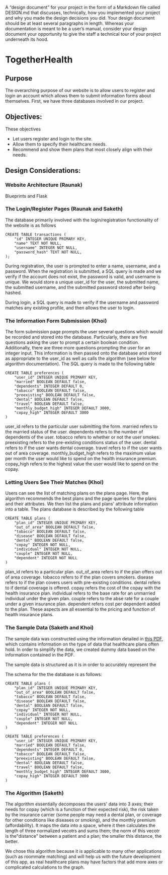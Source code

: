 A “design document” for your project in the form of a Markdown file called DESIGN.md that discusses, technically, how you implemented your project and why you made the design decisions you did. Your design document should be at least several paragraphs in length. Whereas your documentation is meant to be a user’s manual, consider your design document your opportunity to give the staff a technical tour of your project underneath its hood.

# TogetherHealth

## Purpose

The overarching purpose of our website is to allow users to register and login an account which allows them to submit information forms about themselves. First, we have three databases involved in our project.

## Objectives:

These objectives

- Let users register and login to the site.
- Allow them to specify their healthcare needs.
- Recommend and show them plans  that most closely align with their needs.

## Design Considerations:

### Website Architecture (Raunak)

Blueprints and Flask

### The Login/Register Pages (Raunak and Saketh)
The database primarily involved with the login/registration functionality of the website is as follows
```
CREATE TABLE transactions (
    "id" INTEGER UNIQUE PRIMARY KEY,
    "name" TEXT NOT NULL,
    "username" INTEGER NOT NULL,
    "password_hash" TEXT NOT NULL,
);
```
During registration, the user is prompted to enter a name, username, and a password. When the registration is submitted, a SQL query is made and we verify if the account does not exist, the password is valid, and username is unique. We would store a unique user_id for the user, the submitted name, the submitted username, and the submitted password stored after being hashed.

During login, a SQL query is made to verify if the username and password matches any existing profile, and then allows the user to login.

### The Information Form Submission (Khoi)
The form submission page prompts the user several questions which would be recorded and stored into the database. Particularly, there are five questions asking the user to prompt a certain boolean condition. Additionally, there are three more questions prompting the user for an integer input. This information is then passed onto the database and stored as appropriate to the user_id as well as calls the algorithm (see below for algorithm documentation). The SQL query is made to the following table
```
CREATE TABLE preferences (
    "user_id" INTEGER UNIQUE PRIMARY KEY,
    "married" BOOLEAN DEFAULT false,
    "dependents" INTEGER DEFAULT 0,
    "tobacco" BOOLEAN DEFAULT false, 
    "preexisting" BOOLEAN DEFAULT false, 
    "dental" BOOLEAN DEFAULT false,
    "travel" BOOLEAN DEFAULT false,
    "monthly_budget_high" INTEGER DEFAULT 3000,
    "copay_high" INTEGER DEFAULT 3000
)
```
user_id refers to the particular user submitting the form. married refers to the married status of the user. dependents refers to the number of dependents of the user. tobacco refers to whether or not the user smokes. preexisting refers to the pre-existing conditions status of the user. dental refers to if the user wants dental coverage. travel refers to if the user wants out of area coverage. monthly_budget_high refers to the maximum value per month the user would like to spend on the health insurance premium. copay_high refers to the highest value the user would like to spend on the copay.

### Letting Users See Their Matches (Khoi)
Users can see the list of matching plans on the plans page. Here, the algorithm recommends the best plans and the page queries for the plans and their attributes. We then list the plans and plans' attribute information into a table. The plans database is described by the following table
```
CREATE TABLE plans (
    "plan_id" INTEGER UNIQUE PRIMARY KEY,
    "out_of_area" BOOLEAN DEFAULT false,
    "tobacco" BOOLEAN DEFAULT false,
    "disease" BOOLEAN DEFAULT false,
    "dental" BOOLEAN DEFAULT false,
    "copay" INTEGER NOT NULL,
    "individual" INTEGER NOT NULL,
    "couple" INTEGER NOT NULL,
    "dependent" INTEGER NOT NULL
)
```
plan_id refers to a particular plan. out_of_area refers to if the plan offers out of area coverage. tobacco refers to if the plan covers smokers. disease refers to if the plan covers users with pre-existing conditions. dental refers to if dental coverage is offered. copay refers the cost of the copay with the health insurance plan. individual refers to the base rate for an unmarried individual under the given plan. couple refers to the abse rate for a couple under a given insurance plan. dependent refers cost per dependent added to the plan. These aspects are all essential to the pricing and function of health insurance plans.

### The Sample Data (Saketh and Khoi)

The sample data was constructed using the information detailed in [this PDF](https://www.cms.gov/CCIIO/Resources/Data-Resources/Downloads/HIOS-RBIS-ICD-03-01-00.pdf), which contains information on the type of data that healthcare plans often hold. In order to simplify the data, we created dummy data based on the information contained in the PDF. 

The sample data is structured as it is in order to accurately represent the 

The schema for the the database is as follows:

```
CREATE TABLE plans (
    "plan_id" INTEGER UNIQUE PRIMARY KEY,
    "out_of_area" BOOLEAN DEFAULT false,
    "tobacco" BOOLEAN DEFAULT false,
    "disease" BOOLEAN DEFAULT false,
    "dental" BOOLEAN DEFAULT false,
    "copay" INTEGER NOT NULL,
    "individual" INTEGER NOT NULL,
    "couple" INTEGER NOT NULL,
    "dependent" INTEGER NOT NULL
)
                
CREATE TABLE preferences (
    "user_id" INTEGER UNIQUE PRIMARY KEY,
    "married" BOOLEAN DEFAULT false,
    "dependents" INTEGER DEFAULT 0,
    "tobacco" BOOLEAN DEFAULT false, 
    "preexisting" BOOLEAN DEFAULT false, 
    "dental" BOOLEAN DEFAULT false,
    "travel" BOOLEAN DEFAULT false,
    "monthly_budget_high" INTEGER DEFAULT 3000,
    "copay_high" INTEGER DEFAULT 3000
)
```

### The Algorithm (Saketh)

The algorithm essentially decomposes the users' data into 3 axes; their needs for copay (which is a function of their expected risk), the risk taken by the insurance carrier (some people may need a dental plan, or coverage for other conditions like diseases or smoking), and the monthly premium (affordability). It maps the data into a space, where it then calculates the length of three normalized vecotrs and sums them; the norm of this vecotr is the"distance" between a patient and a plan; the smaller this distance, the better.

We chose this algorithm because it is applicable to many other applications (such as roommate matching) and will help us with the future development of this app, as real healthcare plans may have factors that add more axes or complicated calculations to the graph.
